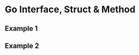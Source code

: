 # Go Interface, Struct & Method

## Example 1
<script src="https://gist.github.com/wzulfikar/95ff462ded4c06f8c5facae10b7d64ee.js"></script>

## Example 2
<script src="https://gist.github.com/wzulfikar/7281da948b8d5440845ea3a902a17138.js"></script>
